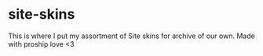 # site-skins

This is where I put my assortment of Site skins for archive of our own. Made with proship love <3


